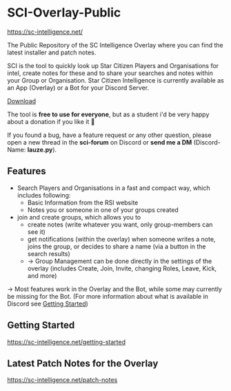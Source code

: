 # SCI-Overlay-Public
https://sc-intelligence.net/ 

The Public Repository of the SC Intelligence Overlay where you can find the latest installer and patch notes.

SCI is the tool to quickly look up Star Citizen Players and Organisations for intel, create notes for these and to share your searches and notes within your Group or Organisation.
Star Citizen Intelligence is currently available as an App (Overlay) or a Bot for your Discord Server.

[Download](https://github.com/Lauze1/SCI-Overlay-Public/releases/latest/download/SCIOverlayInstaller.exe)

The tool is **free to use for everyone**, but as a student i'd be very happy about a donation if you like it 🙂

If you found a bug, have a feature request or any other question, please open a new thread in the ⁠**sci-forum** on Discord or **send me a DM** (Discord-Name: **lauze.py**). 

## Features

* Search Players and Organisations in a fast and compact way, which includes following:
  * Basic Information from the RSI website
  * Notes you or someone in one of your groups created
* join and create groups, which allows you to
  * create notes (write whatever you want, only group-members can see it)
  * get notifications (within the overlay) when someone writes a note, joins the group, or decides to share a name (via a button in the search results)
  * -> Group Management can be done directly in the settings of the overlay (includes Create, Join, Invite, changing Roles, Leave, Kick, and more)

-> Most features work in the Overlay and the Bot, while some may currently be missing for the Bot.
(For more information about what is available in Discord see [Getting Started](https://sc-intelligence.net/getting-started))

## Getting Started
https://sc-intelligence.net/getting-started

## Latest Patch Notes for the Overlay
https://sc-intelligence.net/patch-notes
